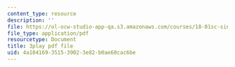 ```yaml
---
content_type: resource
description: ''
file: https://ol-ocw-studio-app-qa.s3.amazonaws.com/courses/18-01sc-single-variable-calculus-fall-2010/4a104169351539023e82b0ae60cac6be_5q_3FDOkVRQ.pdf
file_type: application/pdf
resourcetype: Document
title: 3play pdf file
uid: 4a104169-3515-3902-3e82-b0ae60cac6be
---
```

